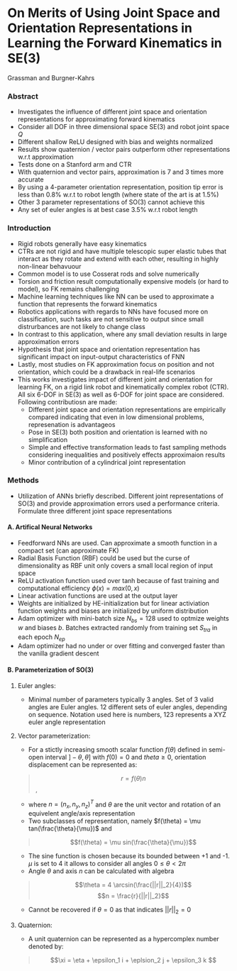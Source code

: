 On Merits of Using Joint Space and Orientation Representations in Learning the Forward Kinematics in SE(3)
============
Grassman and Burgner-Kahrs

### Abstract
* Investigates the influence of different joint space and orientation representations for approximating forward kinematics
* Consider all DOF in three dimensional space SE(3) and robot joint space $Q$
* Different shallow ReLU designed with bias and weights normalized
* Results show quaternion / vector pairs outperform other representations w.r.t approximation
* Tests done on a Stanford arm and CTR
* With quaternion and vector pairs, approximation is 7 and 3 times more accurate
* By using a 4-parameter orientation representation, position tip error is less than 0.8% w.r.t to robot length (where state of the art is at 1.5%)
* Other 3 parameter representations of SO(3) cannot achieve this
* Any set of euler angles is at best case 3.5% w.r.t robot length

### Introduction
* Rigid robots generally have easy kinematics
* CTRs are not rigid and have multiple telescopic super elastic tubes that interact as they rotate and extend with each other, resulting in highly non-linear behavuour
* Common model is to use Cosserat rods and solve numerically
* Torsion and friction result computationally expensive models (or hard to model), so FK remains challenging
* Machine learning techniques like NN can be used to approximate a function that represents the forward kinematics
* Robotics applications with regards to NNs have focused more on classification, such tasks are not sensitive to output since small distrurbances are not likely to change class
* In contrast to this application, where any small deviation results in large approximation errors
* Hypothesis that joint space and orientation representation has significant impact on input-output characteristics of FNN
* Lastly, most studies on FK approximation focus on position and not orientation, which could be a drawback in real-life scenarios
* This works investigates impact of different joint and orientation for learning FK, on a rigid link robot and kinematically complex robot (CTR). All six 6-DOF in SE(3) as well as 6-DOF for joint space are considered. Following contributiosn are made:
    * Different joint space and orientation representations are empirically compared indicating that even in low dimensional problems, represenation is advantageos
    * Pose in SE(3) both position and orientation is learned with no simplification
    * Simple and effective transformation leads to fast sampling methods considering inequalities and positively effects approximaion results
    * Minor contribution of a cylindrical joint representation

### Methods
* Utilization of ANNs briefly described. Different joint representations of SO(3) and provide approximation errors used a performance criteria. Formulate three different joint space representations

#### A. Artifical Neural Networks
* Feedforward NNs are used. Can approximate a smooth function in a compact set (can approximate FK)
* Radial Basis Function (RBF) could be used but the curse of dimensionality as RBF unit only covers a small local region of input space
* ReLU activation function used over tanh because of fast training and computational efficiency $\phi(x) = max(0,x)$
* Linear activation functions are used at the output layer
* Weights are initialized by HE-initialization but for linear activiation function weights and biases are initialized by uniform distribution
* Adam optimizer with mini-batch size $N_{bs} = 128$ used to optmize weights $w$ and biases $b$. Batches extracted randomly from training set $S_{tra}$ in each epoch $N_{ep}$  
* Adam optimizer had no under or over fitting and converged faster than the vanilla gradient descent

#### B. Parameterization of SO(3)
1. Euler angles:
    * Minimal number of parameters typically 3 angles. Set of 3 valid angles are Euler angles. 12 different sets of euler angles, depending on sequence. Notation used here is numbers, 123 represents a XYZ euler angle representation

2. Vector parameterization:
    * For a stictly increasing smooth scalar function $f(\theta)$ defined in semi-open interval $] -\theta, \theta ]$ with $f(0) = 0$ and $theta \geq 0$, orientation displacement can be represented as:
    > $$r = f(\theta)n$$,
    * where $n = (n_x, n_y, n_z)^T$ and $\theta$ are the unit vector and rotation of an equivelent angle/axis representation 
    * Two subclasses of representation, namely $f(\theta) = \mu tan(\frac{\theta}{\mu})$ and
    >  $$f(\theta) = \mu sin(\frac{\theta}{\mu})$$
    * The sine function is chosen because its bounded between +1 and -1. $\mu$ is set to 4 it allows to consider all angles $0 \leq \theta < 2 \pi$
    * Angle $\theta$ and axis $n$ can be calculated with algebra
    > $$\theta = 4 \arcsin(\frac{||r||_2}{4})$$
    > $$n = \frac{r}{||r||_2}$$
    * Cannot be recovered if $\theta = 0$ as that indicates $||r||_2=0$

3. Quaternion:
    * A unit quaternion can be represented as a hypercomplex number denoted by:
    > $$\xi = \eta + \epsilon_1 i  + \eplsion_2 j + \epsilon_3 k $$
